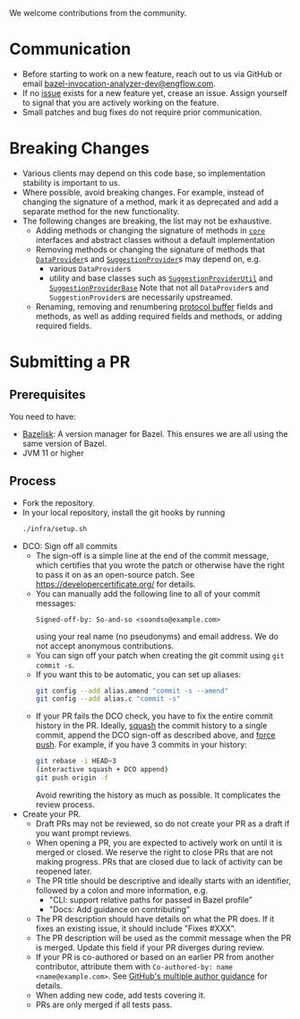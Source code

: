 We welcome contributions from the community.

# Communication
- Before starting to work on a new feature, reach out to us via GitHub or email
    <bazel-invocation-analyzer-dev@engflow.com>.
- If no [issue](/bazel_invocation_analyzer/issues) exists for a new feature yet, crease an issue.
  Assign yourself to signal that you are actively working on the feature.
- Small patches and bug fixes do not require prior communication.

# Breaking Changes
- Various clients may depend on this code base, so implementation stability is important to us.
- Where possible, avoid breaking changes. For example, instead of changing the signature of a
  method, mark it as deprecated and add a separate method for the new functionality.
- The following changes are breaking, the list may not be exhaustive.
    - Adding methods or changing the signature of methods in [`core`][1] interfaces and abstract
      classes without a default implementation
    - Removing methods or changing the signature of methods that [`DataProvider`][2]s and
      [`SuggestionProvider`][3]s may depend on, e.g.
        - various `DataProvider`s
        - utility and base classes such as [`SuggestionProviderUtil`][4] and
          [`SuggestionProviderBase`][5]
      Note that not all `DataProvider`s and `SuggestionProvider`s are necessarily upstreamed.
    - Renaming, removing and renumbering [protocol buffer][6] fields and methods, as well as adding
      required fields and methods, or adding required fields.

# Submitting a PR
## Prerequisites

You need to have:
- [Bazelisk][7]: A version manager for Bazel. This ensures we
  are all using the same version of Bazel.
- JVM 11 or higher

## Process
- Fork the repository.
- In your local repository, install the git hooks by running
    ```bash
    ./infra/setup.sh
    ```
- DCO: Sign off all commits
    - The sign-off is a simple line at the end of the commit message, which certifies that you wrote
      the patch or otherwise have the right to pass it on as an open-source patch. See
      <https://developercertificate.org/> for details.
    - You can manually add the following line to all of your commit messages:
      ```text
      Signed-off-by: So-and-so <soandso@example.com>
      ```
      using your real name (no pseudonyms) and email address. We do not accept anonymous
      contributions.
    - You can sign off your patch when creating the git commit using `git commit -s`.
    - If you want this to be automatic, you can set up aliases:
      ```bash
      git config --add alias.amend "commit -s --amend"
      git config --add alias.c "commit -s"
      ```
    - If your PR fails the DCO check, you have to fix the entire commit history in the PR. Ideally,
      [squash][8] the commit history to a single commit, append the DCO sign-off as described above,
      and [force push][9]. For example, if you have 3 commits
      in your history:
      ```bash
      git rebase -i HEAD~3
      (interactive squash + DCO append)
      git push origin -f
      ```
      Avoid rewriting the history as much as possible. It complicates the review process.
- Create your PR.
    - Draft PRs may not be reviewed, so do not create your PR as a draft if you want prompt reviews.
    - When opening a PR, you are expected to actively work on until it is merged or closed. We
        reserve the right to close PRs that are not making progress. PRs that are closed due to lack
        of activity can be reopened later.
    - The PR title should be descriptive and ideally starts with an identifier, followed by a colon
        and more information, e.g.
        - "CLI: support relative paths for passed in Bazel profile"
        - "Docs: Add guidance on contributing"
    - The PR description should have details on what the PR does. If it fixes an existing issue, it
        should include "Fixes #XXX".
    - The PR description will be used as the commit message when the PR is merged. Update this field
        if your PR diverges during review.
    - If your PR is co-authored or based on an earlier PR from another contributor, attribute them
      with `Co-authored-by: name <name@example.com>`. See [GitHub's multiple author guidance][10]
      for details.
    - When adding new code, add tests covering it.
    - PRs are only merged if all tests pass.

[1]: /tree/main/analyzer/java/com/engflow/bazel/invocation/analyzer/core
[2]: /blob/main/analyzer/java/com/engflow/bazel/invocation/analyzer/core/DataProvider.java
[3]: /blob/main/analyzer/java/com/engflow/bazel/invocation/analyzer/core/SuggestionProvider.java
[4]: /blob/main/analyzer/java/com/engflow/bazel/invocation/analyzer/suggestionproviders/SuggestionProviderUtil.java
[5]: /blob/main/analyzer/java/com/engflow/bazel/invocation/analyzer/suggestionproviders/SuggestionProviderBase.java
[6]: /blob/main/proto/bazel_invocation_analyzer.proto
[7]: https://github.com/bazelbuild/bazelisk
[8]: https://gitready.com/advanced/2009/02/10/squashing-commits-with-rebase.html
[9]: https://git-scm.com/docs/git-push#Documentation/git-push.txt--f
[10]: https://docs.github.com/en/pull-requests/committing-changes-to-your-project/creating-and-editing-commits/creating-a-commit-with-multiple-authors
